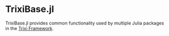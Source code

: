 # TrixiBase.jl

TrixiBase.jl provides common functionality used by multiple Julia packages in the
[Trixi Framework](https://github.com/trixi-framework).
